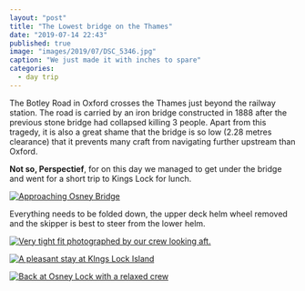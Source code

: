 ```yaml
---
layout: "post"
title: "The Lowest bridge on the Thames"
date: "2019-07-14 22:43"
published: true
image: "images/2019/07/DSC_5346.jpg"
caption: "We just made it with inches to spare"
categories:
  - day trip
---
```


The Botley Road in Oxford crosses the Thames just beyond the railway station. The road is carried by an iron bridge constructed in 1888 after the previous stone bridge had collapsed killing 3 people. Apart from this tragedy, it is also a great shame that the bridge is so low (2.28 metres clearance) that it prevents many craft from navigating further upstream than Oxford.

**Not so, Perspectief**, for on this day we managed to get under the bridge and went for a short trip to Kings Lock for lunch.

[![Approaching Osney Bridge]({{site.baseurl}}/images/2019/07/DSC_5336.jpg)]({{site.baseurl}}/images/2019/07/DSC_5336.jpg)

Everything needs to be folded down, the upper deck helm wheel removed and the skipper is best to steer from the lower helm.

[![Very tight fit photographed by our crew looking aft.]({{site.baseurl}}/images/2019/07/DSC_5343.jpg)]({{site.baseurl}}/images/2019/07/DSC_5343.jpg)

[![A pleasant stay at KIngs Lock Island]({{site.baseurl}}/images/2019/07/IMG_0101.jpg)]({{site.baseurl}}/images/2019/07/IMG_0101.jpg)

[![Back at Osney Lock with a relaxed crew]({{site.baseurl}}/images/2019/07/IMG_0102.jpg)]({{site.baseurl}}/images/2019/07/IMG_0102.jpg)
